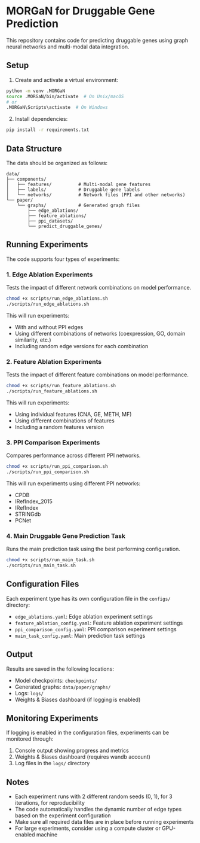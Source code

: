 # MORGaN for Druggable Gene Prediction

This repository contains code for predicting druggable genes using graph neural networks and multi-modal data integration.

## Setup

1. Create and activate a virtual environment:
```bash
python -m venv .MORGaN
source .MORGaN/bin/activate  # On Unix/macOS
# or
.MORGaN\Scripts\activate  # On Windows
```

2. Install dependencies:
```bash
pip install -r requirements.txt
```

## Data Structure

The data should be organized as follows:
```
data/
├── components/
│   ├── features/          # Multi-modal gene features
│   ├── labels/            # Druggable gene labels
│   └── networks/          # Network files (PPI and other networks)
└── paper/
    └── graphs/            # Generated graph files
        ├── edge_ablations/
        ├── feature_ablations/
        ├── ppi_datasets/
        └── predict_druggable_genes/
```

## Running Experiments

The code supports four types of experiments:

### 1. Edge Ablation Experiments
Tests the impact of different network combinations on model performance.

```bash
chmod +x scripts/run_edge_ablations.sh
./scripts/run_edge_ablations.sh
```

This will run experiments:
- With and without PPI edges
- Using different combinations of networks (coexpression, GO, domain similarity, etc.)
- Including random edge versions for each combination

### 2. Feature Ablation Experiments
Tests the impact of different feature combinations on model performance.

```bash
chmod +x scripts/run_feature_ablations.sh
./scripts/run_feature_ablations.sh
```

This will run experiments:
- Using individual features (CNA, GE, METH, MF)
- Using different combinations of features
- Including a random features version

### 3. PPI Comparison Experiments
Compares performance across different PPI networks.

```bash
chmod +x scripts/run_ppi_comparison.sh
./scripts/run_ppi_comparison.sh
```

This will run experiments using different PPI networks:
- CPDB
- IRefIndex_2015
- IRefIndex
- STRINGdb
- PCNet

### 4. Main Druggable Gene Prediction Task
Runs the main prediction task using the best performing configuration.

```bash
chmod +x scripts/run_main_task.sh
./scripts/run_main_task.sh
```

## Configuration Files

Each experiment type has its own configuration file in the `configs/` directory:
- `edge_ablations.yaml`: Edge ablation experiment settings
- `feature_ablation_config.yaml`: Feature ablation experiment settings
- `ppi_comparison_config.yaml`: PPI comparison experiment settings
- `main_task_config.yaml`: Main prediction task settings

## Output

Results are saved in the following locations:
- Model checkpoints: `checkpoints/`
- Generated graphs: `data/paper/graphs/`
- Logs: `logs/`
- Weights & Biases dashboard (if logging is enabled)

## Monitoring Experiments

If logging is enabled in the configuration files, experiments can be monitored through:
1. Console output showing progress and metrics
2. Weights & Biases dashboard (requires wandb account)
3. Log files in the `logs/` directory

## Notes

- Each experiment runs with 2 different random seeds (0, 1), for 3 iterations, for reproducibility
- The code automatically handles the dynamic number of edge types based on the experiment configuration
- Make sure all required data files are in place before running experiments
- For large experiments, consider using a compute cluster or GPU-enabled machine

